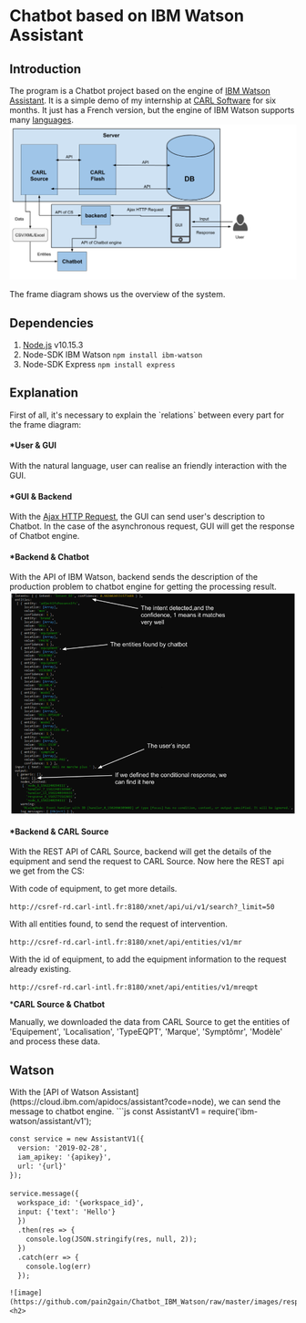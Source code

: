 <h1>Chatbot based on IBM Watson Assistant</h1>


<h2>Introduction</h2>

The program is a Chatbot project based on the engine of [IBM Watson Assistant](https://www.ibm.com/cloud/watson-assistant/). It is a simple demo of my internship at [CARL Software](https://www.carl-software.fr/) for six months.
It just has a French version, but the engine of IBM Watson supports many [languages](https://cloud.ibm.com/docs/services/assistant?topic=assistant-language-support).
![image](https://github.com/pain2gain/Chatbot_IBM_Watson/raw/master/images/architeture.png)

The frame diagram shows us the overview of the system.

<h2>Dependencies</h2>

1. [Node.js](https://nodejs.org/en/) v10.15.3 
2. Node-SDK IBM Watson `npm install ibm-watson`
3. Node-SDK Express `npm install express`

<h2>Explanation</h2> 
First of all, it's necessary to explain the `relations` between every part for the frame diagram:

<h4>*User & GUI</h4>

With the natural language, user can realise an friendly interaction with the GUI.

<h4>*GUI & Backend</h4>

With the [Ajax HTTP Request](https://api.jquery.com/jquery.ajax/), the GUI can send user's description to Chatbot. In the case of the asynchronous request, GUI will get the response of Chatbot engine.

<h4>*Backend & Chatbot</h4>

With the API of IBM Watson, backend sends the description of the production problem to chatbot engine for getting the processing result.
![image](https://github.com/pain2gain/Chatbot_IBM_Watson/raw/master/images/response_of_chatbot.png)

<h4>*Backend & CARL Source</h4>

With the REST API of CARL Source, backend will get the details of the equipment and send the request to CARL Source.
Now here the REST api we get from the CS:

With code of equipment, to get more details. 

`http://csref-rd.carl-intl.fr:8180/xnet/api/ui/v1/search?_limit=50`

With all entities found, to send the request of intervention. 

`http://csref-rd.carl-intl.fr:8180/xnet/api/entities/v1/mr`

With the id of equipment, to add the equipment information to the request already existing. 

`http://csref-rd.carl-intl.fr:8180/xnet/api/entities/v1/mreqpt`

***CARL Source & Chatbot**

Manually, we downloaded the data from CARL Source to get the entities of 'Equipement', 'Localisation', 'TypeEQPT', 'Marque', 'Symptômr', 'Modèle' and process these data.

<h2>Watson</h2>
With the [API of Watson Assistant](https://cloud.ibm.com/apidocs/assistant?code=node), we can send the message to chatbot engine.
```js
    const AssistantV1 = require('ibm-watson/assistant/v1');
    
    const service = new AssistantV1({
      version: '2019-02-28',
      iam_apikey: '{apikey}',
      url: '{url}'
    });
    
    service.message({
      workspace_id: '{workspace_id}',
      input: {'text': 'Hello'}
      })
      .then(res => {
        console.log(JSON.stringify(res, null, 2));
      })
      .catch(err => {
        console.log(err)
      });
```
![image](https://github.com/pain2gain/Chatbot_IBM_Watson/raw/master/images/response_of_chatbot.png)
<h2>

